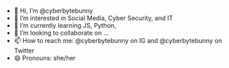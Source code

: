- 👋 Hi, I’m @cyberbytebunny
- 👀 I’m interested in Social Media, Cyber Security, and IT
- 🌱 I’m currently learning JS, Python, 
- 💞️ I’m looking to collaborate on ...
- 📫 How to reach me: @cyberbytebunny on IG and @cyberbytebunny on Twitter
- 😄 Pronouns: she/her
